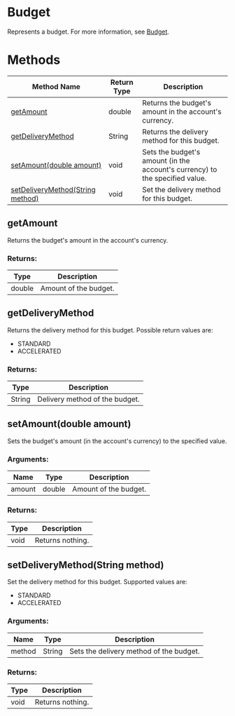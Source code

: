 # Budget
Represents a budget. For more information, see [Budget](/bingads/guides/entity-hierarchy-limits#budget).
# Methods
|Method Name|Return Type|Description|
|-|-|-
[getAmount](#getamount)|double|Returns the budget's amount in the account's currency.
[getDeliveryMethod](#getdeliverymethod)|String|Returns the delivery method for this budget.
[setAmount(double amount)](#setamount~double-amount~)|void|Sets the budget's amount (in the account's currency) to the specified value.
[setDeliveryMethod(String method)](#setdeliverymethod~string-method~)|void|Set the delivery method for this budget.

## <a name="getamount"></a>getAmount
Returns the budget's amount in the account's currency.

### Returns:
|Type|Description|
|-|-
double|Amount of the budget.

## <a name="getdeliverymethod"></a>getDeliveryMethod
Returns the delivery method for this budget.  Possible return values are:

- STANDARD
- ACCELERATED


### Returns:
|Type|Description|
|-|-
String|Delivery method of the budget.

## <a name="setamount~double-amount~"></a>setAmount(double amount)
Sets the budget's amount (in the account's currency) to the specified value.

### Arguments:
|Name|Type|Description|
|-|-|-
amount|double|Amount of the budget.
### Returns:
|Type|Description|
|-|-
void|Returns nothing.

## <a name="setdeliverymethod~string-method~"></a>setDeliveryMethod(String method)
Set the delivery method for this budget. Supported values are:

- STANDARD
- ACCELERATED


### Arguments:
|Name|Type|Description|
|-|-|-
method|String|Sets the delivery method of the budget.<br />
### Returns:
|Type|Description|
|-|-
void|Returns nothing.

